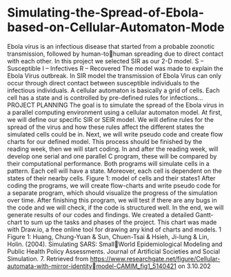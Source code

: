 # Simulating-the-Spread-of-Ebola-based-on-Cellular-Automaton-Mode
 Ebola virus is an infectious disease that started from a probable zoonotic transmission, followed by human-tohuman spreading due to direct contact with each other.  In this project we selected SIR as our 2-D model.  S – Susceptible I – Infectives R – Recovered  The model was made to explain the Ebola Virus outbreak. In SIR model the transmission of Ebola Virus can only  occur through direct contact between susceptible individuals to the infectious individuals. A cellular automaton is basically a grid of cells. Each cell has a state and is controlled by pre-defined rules for  infections… PROJECT PLANNING The goal is to simulate the spread of the Ebola virus in a parallel computing environment using a cellular  automaton model. At first, we will define our specific SIR or SEIR model. We will define rules for the spread of  the virus and how these rules affect the different states the simulated cells could be in. Next, we will write  pseudo code and create flow charts for our defined model. This process should be finished by the reading  week, then we will start coding.  In and after the reading week, will develop one serial and one parallel C program, these will be compared by  their computational performance. Both programs will simulate cells in a pattern. Each cell will have a state.  Moreover, each cell is dependent on the states of their nearby cells. Figure 1: model of cells and their states1 After coding the programs, we will create flow-charts and write pseudo code for a separate program, which  should visualize the progress of the simulation over time. After finishing this program, we will test if there are  any bugs in the code and we will check, if the code is structured well. In the end, we will generate results of our  codes and findings. We created a detailed Gantt-chart to sum up the tasks and phases of the project. This chart was made with  Draw.io, a free online tool for drawing any kind of charts and models. 1 Figure 1: Huang, Chung-Yuan & Sun, Chuen-Tsai & Hsieh, Ji-lung & Lin, Holin. (2004). Simulating SARS: SmallWorld Epidemiological Modeling and Public Health Policy Assessments. Journal of Artificial Societies and Social  Simulation. 7. Retrieved from https://www.researchgate.net/figure/Cellular-automata-with-mirror-identitymodel-CAMIM_fig1_5140421 on 3.10.202
